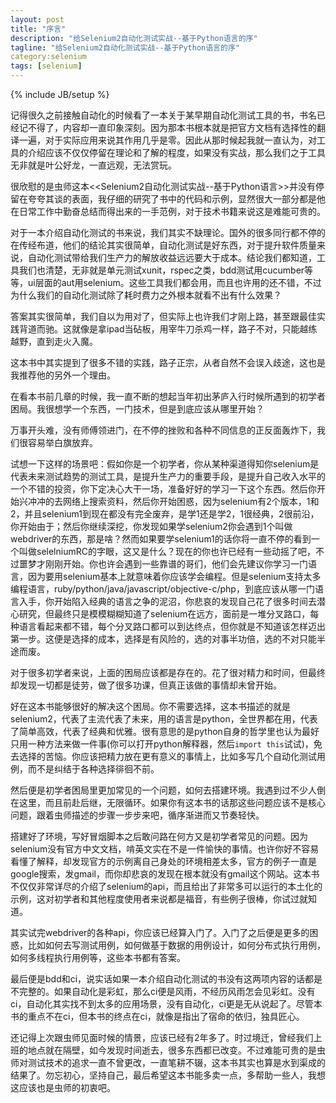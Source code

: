 ```yaml
---
layout: post
title: "序言"
description: "给Selenium2自动化测试实战--基于Python语言的序"
tagline: "给Selenium2自动化测试实战--基于Python语言的序"
category:selenium 
tags: [selenium]
---
```

{% include JB/setup %}

记得很久之前接触自动化的时候看了一本关于某早期自动化测试工具的书，书名已经记不得了，内容却一直印象深刻。因为那本书根本就是把官方文档有选择性的翻译一遍，对于实际应用来说其作用几乎是零。因此从那时候起我就一直认为，对工具的介绍应该不仅仅停留在理论和了解的程度，如果没有实战，那么我们之于工具无非就是叶公好龙，一直远观，无法赏玩。

很欣慰的是虫师这本<<Selenium2自动化测试实战--基于Python语言>>并没有停留在夸夸其谈的表面，我仔细的研究了书中的代码和示例，显然很大一部分都是他在日常工作中勤奋总结而得出来的一手范例，对于技术书籍来说这是难能可贵的。

对于一本介绍自动化测试的书来说，我们其实不缺理论。国外的很多同行都不停的在传经布道，他们的结论其实很简单，自动化测试是好东西，对于提升软件质量来说，自动化测试带给我们生产力的解放收益远远要大于成本。结论我们都知道，工具我们也清楚，无非就是单元测试xunit，rspec之类，bdd测试用cucumber等等，ui层面的aut用selenium。这些工具我们都会用，而且也许用的还不错，不过为什么我们的自动化测试除了耗时费力之外根本就看不出有什么效果？

答案其实很简单，我们自以为用对了，但实际上也许我们才刚上路，甚至跟最佳实践背道而驰。这就像是拿ipad当砧板，用宰牛刀杀鸡一样，路子不对，只能越练越野，直到走火入魔。

这本书中其实提到了很多不错的实践，路子正宗，从者自然不会误入歧途，这也是我推荐他的另外一个理由。

在看本书前几章的时候，我一直不断的想起当年初出茅庐入行时候所遇到的初学者困局。我很想学一个东西，一门技术，但是到底应该从哪里开始？

万事开头难，没有师傅领进门，在不停的挫败和各种不同信息的正反面轰炸下，我们很容易举白旗放弃。

试想一下这样的场景吧：假如你是一个初学者，你从某种渠道得知你selenium是代表未来测试趋势的测试工具，是提升生产力的重要手段，是提升自己收入水平的一个不错的投资，你下定决心大干一场，准备好好的学习一下这个东西。然后你开始兴冲冲的去网络上搜索资料，然后你开始困惑，因为selenium有2个版本，1和2，并且selenium1到现在都没有完全废弃，是学1还是学2，1很经典，2很前沿，你开始由于；然后你继续深挖，你发现如果学selenium2你会遇到1个叫做webdriver的东西，那是啥？然而如果要学selenium1的话你将一直不停的看到一个叫做selelniumRC的字眼，这又是什么？现在的你也许已经有一些动摇了吧，不过噩梦才刚刚开始。你也许会遇到一些靠谱的哥们，他们会先建议你学习一门语言，因为要用selenium基本上就意味着你应该学会编程。但是selenium支持太多编程语言，ruby/python/java/javascript/objective-c/php，到底应该从哪一门语言入手，你开始陷入经典的语言之争的泥沼，你悲哀的发现自己花了很多时间去潜心研究，但最终只是模模糊糊知道了selenium在远方，面前是一堆分叉路口，每种语言看起来都不错，每个分叉路口都可以到达终点，但你就是不知道该怎样迈出第一步。这便是选择的成本，选择是有风险的，选的对事半功倍，选的不对只能半途而废。

对于很多初学者来说，上面的困局应该都是存在的。花了很对精力和时间，但最终却发现一切都是徒劳，做了很多功课，但真正该做的事情却未曾开始。

好在这本书能够很好的解决这个困局。你不需要选择，这本书描述的就是selenium2，代表了主流代表了未来，用的语言是python，全世界都在用，代表了简单高效，代表了经典和优雅。很有意思的是python自身的哲学里也认为最好只用一种方法来做一件事(你可以打开python解释器，然后```import this```试试)，免去选择的苦恼。你应该把精力放在更有意义的事情上，比如多写几个自动化测试用例，而不是纠结于各种选择徘徊不前。

然后便是初学者困局里更加常见的一个问题，如何去搭建环境。我遇到过不少人倒在这里，而且前赴后继，无限循环。如果你有这本书的话那这些问题应该不是核心问题，跟着虫师描述的步骤一步步来吧，循序渐进而又节奏轻快。

搭建好了环境，写好冒烟脚本之后敢问路在何方又是初学者常见的问题。因为selenium没有官方中文文档，啃英文实在不是一件愉快的事情。也许你好不容易看懂了解释，却发现官方的示例离自己身处的环境相差太多，官方的例子一直是google搜索，发gmail，而你却悲哀的发现在根本就没有gmail这个网站。这本书不仅仅非常详尽的介绍了selenium的api，而且给出了非常多可以运行的本土化的示例，这对初学者和其他程度使用者来说都是福音，有些例子很棒，你试过就知道。

其实试完webdriver的各种api，你应该已经算入门了。入门了之后便是更多的困惑，比如如何去写测试用例，如何做基于数据的用例设计，如何分布式执行用例，如何多线程执行用例等，这些本书都有答案。

最后便是bdd和ci，说实话如果一本介绍自动化测试的书没有这两项内容的话都是不完整的。如果自动化是彩虹，那么ci便是风雨，不经历风雨怎会见彩虹。没有ci，自动化其实找不到太多的应用场景，没有自动化，ci更是无从说起了。尽管本书的重点不在ci，但本书的终点在ci，就像是指出了宿命的依归，独具匠心。

还记得上次跟虫师见面时候的情景，应该已经有2年多了。时过境迁，曾经我们上班的地点就在隔壁，如今发现时间逝去，很多东西都已改变。不过难能可贵的是虫师对测试技术的追求一直不曾更改，一直笔耕不辍，这本书其实也算是水到渠成的结果了。勿忘初心，坚持自己，最后希望这本书能多卖一点，多帮助一些人，我想这应该也是虫师的初衷吧。






